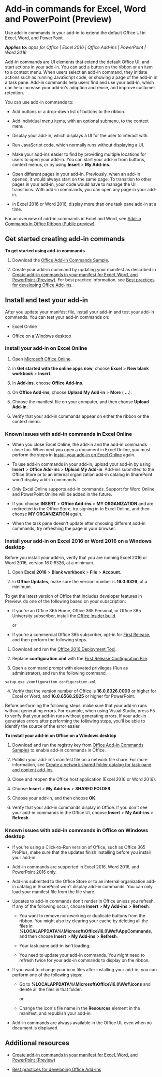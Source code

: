 
# Add-in commands for Excel, Word and PowerPoint (Preview)
Use add-in commands in your add-in to extend the default Office UI in Excel, Word, and PowerPoint.

 _**Applies to:** apps for Office | Excel 2016 | Office Add-ins | PowerPoint | Word 2016_

Add-in commands are UI elements that extend the default Office UI, and start actions in your add-in. You can add a button on the ribbon or an item to a context menu. When users select an add-in command, they initiate actions such as running JavaScript code, or showing a page of the add-in in a task pane. Add-in commands help users find and use your add-in, which can help increase your add-in's adoption and reuse, and improve customer retention.

You can use add-in commands to:


- Add buttons or a drop-down list of buttons to the ribbon.

- Add individual menu items, with an optional submenu, to the context menu.

- Display your add-in, which displays a UI for the user to interact with.

- Run JavaScript code, which normally runs without displaying a UI.

- Make your add-ins easier to find by providing multiple locations for users to open your add-in. You can start your add-in from buttons, context menus, or by using  **Insert** > **My Add-ins**.

- Open different pages in your add-in. Previously, when an add-in opened, it would always start on the same page. To transition to other pages in your add-in, your code would have to manage the UI transitions. With add-in commands, you can open any page in your add-in.

- In Excel 2016 or Word 2016, display more than one task pane add-in at a time.

For an overview of add-in commands in Excel and Word, see [Add-in Commands in Office Ribbon (Public preview)](https://channel9.msdn.com/Events/Visual-Studio/Connect-event-2015/316).


## Get started creating add-in commands

 **To get started using add-in commands**


1. Download the [Office Add-in Commands Sample](https://github.com/OfficeDev/Office-Add-in-Command-Sample).

2. Create your add-in command by updating your manifest as described in [Create add-in commands in your manifest for Excel, Word, and PowerPoint (Preview)](../design/create-add-in-commands-in-your-manifest-preview.md). For best practice information, see [Best practices for developing Office Add-ins](../design/add-in-development-best-practices.md).


## Install and test your add-in

After you update your manifest file, install your add-in and test your add-in commands. You can test your add-in commands on:


- Excel Online

- Office on a Windows desktop


### Install your add-in on Excel Online



1. Open [Microsoft Office Online](https://office.live.com/).

2. In  **Get started with the online apps now**, choose  **Excel** > **New blank workbook** > **Insert**.

3. In  **Add-ins**, choose  **Office Add-ins**.

4. On  **Office Add-ins**, choose  **Upload My Add-in** > **More** ( **...**).

5. Choose the manifest file on your computer, and then choose  **Upload Add-in**.

6. Verify that your add-in commands appear on either the ribbon or the context menu.


### Known issues with add-in commands in Excel Online



- When you close Excel Online, the add-in and the add-in commands close too. When next you open a document in Excel Online, you must perform the steps in [Install your add-in on Excel Online](../design/add-in-commands-for-excel-and-word-preview.md#installaddinOfficeOnline) again.

- To use add-in commands in your add-in, upload your add-in by using  **Insert** > **Office Add-ins** > **Upload My Add-in**. Add-ins submitted to the Office Store or to an internal organization add-in catalog in SharePoint won't display add-in commands.

- Only Excel Online supports add-in commands. Support for Word Online and PowerPoint Online will be added in the future.

- If you choose  **INSERT** > **Office Add-ins** > **MY ORGANIZATION** and are redirected to the Office Store, try signing in to Excel Online, and then choose **MY ORGANIZATION** again.

- When the task pane doesn't update after choosing different add-in commands, try refreshing the page in your browser.


### Install your add-in on Excel 2016 or Word 2016 on a Windows desktop


Before you install your add-in, verify that you are running Excel 2016 or Word 2016, version 16.0.6326, at a minimum.


1. Open  **Excel 2016** > **Blank workbook** > **File** > **Account**.

2. In  **Office Updates**, make sure the version number is  **16.0.6326**, at a minimum.

To get the latest version of Office that includes developer features in Preview, do one of the following based on your subscription:


- If you're an Office 365 Home, Office 365 Personal, or Office 365 University subscriber, install the [Office Insider build](https://products.office.com/en-us/office-insider).

    or

- If you're a commercial Office 365 subscriber, opt-in for [First Release](https://support.office.com/en-us/article/Office-365-release-options-3B3ADFA4-1777-4FF0-B606-FB8732101F47?ui=en-US&amp;rs=en-001&amp;ad=US), and then perform the following steps.


1. Download and run the [Office 2016 Deployment Tool](http://www.microsoft.com/en-us/download/details.aspx?id=49117).

2. Replace  **configuration.xml** with the [First Release Configuration File](https://raw.githubusercontent.com/OfficeDev/Office-Add-in-Commands-Samples/master/Tools/FirstReleaseConfig/configuration.xml).

3. Open a command prompt with elevated privileges (Run as administrator), and run the following command.

  ```
  setup.exe /configuration configuration.xml
  ```

4. Verify that the version number of Office is  **16.0.6326.0000** or higher for Excel or Word, and **16.0.6568.2025** or higher for PowerPoint.

Before performing the following steps, make sure that your add-in runs without generating errors. For example, when using Visual Studio, press F5 to verify that your add-in runs without generating errors. If your add-in generates errors after performing the following steps, you'll be able to identify the source of the error easier.

 **To install your add-in on Office on a Windows desktop**


1. Download and run the registry key from [Office Add-in Commands Samples](https://github.com/OfficeDev/Office-Add-in-Command-Sample) to enable add-in commands in Office.

2. Publish your add-in's manifest file on a network file share. For more information, see [Create a network shared folder catalog for task pane and content add-ins](../publish/create-a-network-shared-folder-catalog-for-task-pane-and-content-add-ins.md).

3. Close and reopen the Office host application (Excel 2016 or Word 2016).

4. Choose  **Insert** > **My Add-ins** > **SHARED FOLDER**.

5. Choose your add-in, and then choose  **OK**.

6. Verify that your add-in commands display in Office. If you don't see your add-in commands in the Office UI, choose  **Insert** > **My Add-ins** > **Refresh**.


### Known issues with add-in commands in Office on Windows desktop



- If you're using a Click-to-Run version of Office, such as Office 365 ProPlus, make sure that the updates finish installing before you install your add-in.

- Add-in commands are supported in Excel 2016, Word 2016, and PowerPoint 2016 only.

- Add-ins submitted to the Office Store or to an internal organization add-in catalog in SharePoint won't display add-in commands. You can only load your manifest file from the file share.

- Updates to add-in commands don't render in Office unless you refresh. If any of the following occur, choose  **Insert** > **My Add-ins** > **Refresh**:

  - You want to remove non-working or duplicate buttons from the ribbon. You might also try clearing your cache by deleting all the files in  **%LOCALAPPDATA%\Microsoft\Office\16.0\Wef\AppCommands**, and then choose **Insert** > **My Add-ins** > **Refresh**.

  - Your task pane add-in isn't loading.

  - You need to update your add-in commands. You might need to refresh twice for your add-in commands to display on the ribbon.

- If you want to change your icon files after installing your add-in, you can perform one of the following steps:

  - Go to  **%LOCALAPPDATA%\Microsoft\Office\16.0\Wef\icons** and delete all the files in that folder.

    or

  - Change the icon's file name in the  **Resources** element in the manifest, and republish your add-in.

- Add-in commands are always available in the Office UI, even when no document is displayed.


## Additional resources



- [Create add-in commands in your manifest for Excel, Word, and PowerPoint (Preview)](../design/create-add-in-commands-in-your-manifest-preview.md)

- [Best practices for developing Office Add-ins](../design/add-in-development-best-practices.md)

